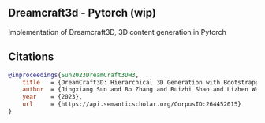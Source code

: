 ## Dreamcraft3d - Pytorch (wip)

Implementation of Dreamcraft3D, 3D content generation in Pytorch

## Citations

```bibtex
@inproceedings{Sun2023DreamCraft3DH3,
    title   = {DreamCraft3D: Hierarchical 3D Generation with Bootstrapped Diffusion Prior},
    author  = {Jingxiang Sun and Bo Zhang and Ruizhi Shao and Lizhen Wang and Wen Liu and Zhenda Xie and Yebin Liu},
    year    = {2023},
    url     = {https://api.semanticscholar.org/CorpusID:264452015}
}
```
